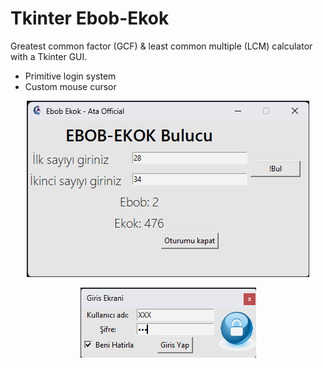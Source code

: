# Tkinter Ebob-Ekok

Greatest common factor (GCF) & least common multiple (LCM) calculator with a Tkinter GUI.

* Primitive login system
* Custom mouse cursor

<p align="center">
    <img src="screenshots/Tkinter Ebob-Ekok.png">
</p>

<p align="center">
    <img src="screenshots/Tkinter Ebob-Ekok 2.png">
</p>
